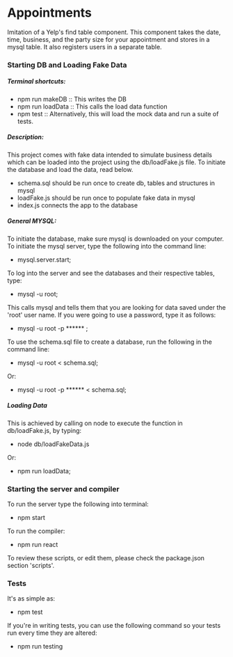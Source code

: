 # Appointments

Imitation of a Yelp's find table component. This component takes the date,
time, business, and the party size for your appointment and stores in a mysql
table. It also registers users in a separate table.

### Starting DB and Loading Fake Data

##### Terminal shortcuts:
  - npm run makeDB :: This writes the DB
  - npm run loadData  :: This calls the load data function
  - npm test :: Alternatively, this will load the mock data and run a suite of tests.

##### Description:
This project comes with fake data intended to simulate business details which
can be loaded into the project using the db/loadFake.js file. To initiate
the database and load the data, read below.

  - schema.sql should be run once to create db, tables and structures in mysql
  - loadFake.js should be run once to populate fake data in mysql
  - index.js connects the app to the database


##### General MYSQL:
To initiate the database, make sure mysql is downloaded on your computer. To
initiate the mysql server, type the following into the command line:

  - mysql.server.start;


To log into the server and see the databases and their respective tables, type:

  - mysql -u root;


This calls mysql and tells them that you are looking for data saved under the
'root' user name. If you were going to use a password, type it as follows:

  - mysql -u root -p ****** ;


To use the schema.sql file to create a database, run the following in the
command line:

  - mysql -u root < schema.sql;

Or:

  - mysql -u root -p ****** < schema.sql;

##### Loading Data
This is achieved by calling on node to execute the function in db/loadFake.js,
by typing:

  - node db/loadFakeData.js

Or:

  - npm run loadData;


### Starting the server and compiler

To run the server type the following into terminal:

  - npm start


To run the compiler:

  - npm run react


To review these scripts, or edit them, please check the package.json section
'scripts'.

### Tests

It's as simple as:

  - npm test

If you're in writing tests, you can use the following command so your tests
run every time they are altered:

  - npm run testing

